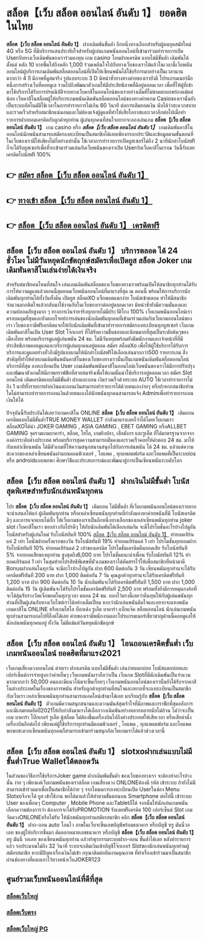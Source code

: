 # สล็อต【เว็บ สล็อต ออนไลน์ อันดับ 1】  ยอดฮิตในไทย

**สล็อต【เว็บ สล็อต ออนไลน์ อันดับ 1】** ฝากเดิมพันขั้นต่ำ  อีกหนึ่งทางเลือกสำหรับผู้คนยุคสมัยใหม่ 4G หรือ 5G ที่มีบริการแสนประทับใจสำหรับผู้เล่นเกมพนันออนไลน์ที่เข้ามาร่วมทำรายการเปิด Userกับทางเว็บเดิมพันของเราร่วมลงทุน เกม casino  โอนฝากเครดิต แบบไม่มีขั้นต่ำ เดิมพันได้ตั้งแต่ หลัก 10 บาทขึ้นไปถึงหลัก 1,000 ร่วมเพลินใจไปกับทางเว็บของเราได้แล้วในเวลานี้เว็บพนันออนไลน์ผู้บริการเกมเดิมพันสล็อตออนไลน์ที่เปิดให้เซียนพนันได้ใช้บริการมาอย่างเป็นเวลานานมากกว่า 4 ปี มีภาพที่ดูสมจริง รูปแบบระบบ 3 D
มิหนำซ้ำทางทางค่ายของเรายังมี โปรแกรมเมอร์มือหนึ่งการสร้างเว็บที่คอยดูเล  รวมไปถึงพัฒนาตัวเกมให้มีประสิทธิภาพที่ดีอยู่ตลอดเวลา เพื่อที่ให้ผู้ที่เข้ามาใช้บริการได้รับการปรนนิบัติจากทางเว็บคาสิโนออนไลน์ของเราอย่างเต็มที่ไม่ขาดตกบกพร่องแม้แต่น้อย เว็บคาสิโนสล็อตผู้ให้บริการเกมพนันเดิมพันสล็อตออนไลน์ของทางค่ายเกม Casioของเรานั้นยังเป็นระบบอัตโนมัติใช้เวลาในการทำรายการไม่เกิน 60 วินาที ต่อการเติมยอดเงิน นับได้ว่าสะดวกสบายและรวดเร็วสำหรับสมาชิกแน่นอนและไม่ต้องแจ้งผู้ดูแลที่ทำให้เสียโอกาสและเวลาอีกต่อไปเมื่อทำรายการฝากยอดเครดิตกับลูกค้าทุกท่าน
ผู้เล่นทุกคนที่สนใจอยากจะลองเล่นเกม **สล็อต【เว็บ สล็อต ออนไลน์ อันดับ 1】** เกม casino  หรือ ***สล็อต【เว็บ สล็อต ออนไลน์ อันดับ 1】*** เกมเดิมพันคาสิโนออนไลน์นักพนันสามารถสมัครลงทะเบียนเป็นสมาชิกได้เลยเพียงกรอกประวัติและข้อมูลตามขั้นตอนที่ในเว็บของเรามีให้เพียงไม่กี่อย่างเท่านั้น ใช้เวลาการทำรายการเปิดยูสเซอร์ไม่ถึง 2 นาทีนักล่าโบนัสฟรีก็จะได้รับยูสเซอร์เพื่อที่จะเข้ามาร่วมเล่นกับเว็บพนันของเราเปิด Userกับเว็บคาสิโนเราณ วันนี้รับเลยเครดิตโบนัสฟรี 100%

## 👉 [สมัคร สล็อต【เว็บ สล็อต ออนไลน์ อันดับ 1】](https://archa888.com/)
## 👉 [ทางเข้า สล็อต【เว็บ สล็อต ออนไลน์ อันดับ 1】](https://archa888.com/)
## 👉 [สล็อต【เว็บ สล็อต ออนไลน์ อันดับ 1】 เครดิตฟรี](https://archa888.com/)

## สล็อต【เว็บ สล็อต ออนไลน์ อันดับ 1】 บริการตลอด ได้ 24 ชั่วโมง ไม่มีวันหยุดนักขัตฤกษ์สมัครเพื่อเปิดยูส สล็อต Joker เกมเดิมพันคาสิโนเล่นง่ายได้เงินจริง

สำหรับสมาชิกคนไหนที่สนใจ เล่นเกมเดิมพันสล็อตของเว็บของทางเราพร้อมเปิดให้สมาชิกทุกท่านได้รับการให้ความดูแลแล้วตอนนี้สุดยอดเว็บพนันออนไลน์ที่มาแรงที่สุด ณ ตอนนี้ พร้อมให้การบริการนักเดิมพันทุกท่านได้ทั้งวันทั้งคืน เปิดยูส สล็อตXO แจ็กพอตแตกง่าย โบนัสเข้าตลอด ทำให้มีสมาชิกจำนวนมากติดใจแล้วกลับมาใช้งานกับในเว็บของเราต่ออยู่ตลอดเวลา มิหนำซ้ำยังมีความมั่นคงและความปลอดภัยสูงมาก ๆ ทางการเงินจ่ายจริงทุกบาทไม่มีประวัติโกง 100% เว็บเกมพนันออนไลน์เราครอบคลุมที่สุดและยังตอบโจทย์การเล่นของนักเดิมพันทุกคนที่เข้ามาร่วมเล่นกับเว็บเกมออนไลน์ของเรา
เว็บของเรามีฟรีเครดิตแจกให้กับนักเดิมพันที่เข้ามาทำรายการสมัครลงทะเบียนทุกยูสเซอร์ เว็บเกมเดิมพันคาสิโนเปิด User Slot โจ๊กเกอร์ ที่ได้รับความชื่นชอบและนิยมมากที่สุดเป็นระดับต้นๆของเมืองไทย พร้อมบริการดูแลผู้เล่นพนัน 24 ชม. ไม่มีวันหยุดพร้อมยังมีพนักงานและเจ้าหน้าที่ที่มีประสิทธิภาพคอยดูแลและบริการผู้เล่นทุกคนอยู่ตลอด สมัคร สล็อตXo เพื่อให้ผู้ใช้บริการได้รับการบริการและดูแลอย่างทั่วถึงมีรูปแบบเกมให้นักล่าโบนัสฟรีได้เลือกเล่นมากกว่า500 รายการเกม
สิ่งสำคัญที่ทำให้ค่ายเกมเดิมพันพนันคาสิโนของเว็บของทางเรานั้นเป็นเกมพนันเดิมพันสล็อตออนไลน์บริการดีที่สุด ลงทะเบียนเปิด User  เกมเดิมพันพนันคาสิโนออนไลน์เว็บพนันของเราได้มีการปรับปรุงและพัฒนาตัวเกมให้มีภาพกราฟฟิกที่สวยสมจริงเพื่อให้เกมนั้นน่าใช้บริการอยู่ตลอดเวลา สมัคร Slot ออนไลน์ เติมเครดิตแบบไม่มีขั้นต่ำ ฝากและถอน เงินรวดเร็วด้วยระบบ AUTO ใช้เวลาทำรายการไม่ถึง 1 นาทีทั้งรายการฝากเงินและถอนเงินสามารถทำรายการได้ด้วยตนเองง่ายๆ หรือถ้าหากสมาชิกท่านใดไม่สามารถทำรายการถอนเงินด้วยตนเองได้นักพนันทุกคนสามารถแจ้ง Adminเพื่อทำรายการถอนเงินให้ได้

ปัจจุบันนี้รับประกันได้เลยว่าเกมคาสิโน ONLINE **สล็อต【เว็บ สล็อต ออนไลน์ อันดับ 1】** เติมถอน เครดิตแบบไม่มีขั้นต่ำTRUE MONEY WALLET กำลังมาแรงเลยก็ว่าได้โดยเว็บเกมเรา สล็อตXOได้นำ JOKER GAMING , ASIA GAMING , EBET GAMING หรือALLBET GAMING จุดรวมเกมบาคาร่า, สล็อต, ไฮโล, เกมยิงปลา, เสือมังกร และรูเล็ต ที่ได้มาตรฐานจากจากองค์กรระดับต่างประเทศ พร้อมบริการสุดความสามารถมั่นคงและรวดเร็วคอยให้คำตอบ 24 ชม. มาให้กับเหล่าเซียนพนัน ได้มีตัวเกมที่ให้ความสนุกสนานสนุกไปกับการเล่นพนัน ได้ 24 ชม. แล้วแต่ความสะดวกของเหล่าเซียนพนันผ่านบนคอมพิวเตอร์ , ไอแพด , ทุกแพลตฟอร์ม และไอแพดที่เป็นระบบios หรือ androidแบบพกพา ศึกษาวิธีและประสบการณ์และพัฒนาสู่การเป็นเซียนพนันระบดับโลก

## สล็อต【เว็บ สล็อต ออนไลน์ อันดับ 1】 ฝากเงินไม่มีขั้นต่ำ โบนัสสุดพิเศษสำหรับนักเล่นพนันทุกคน

โปร **สล็อต【เว็บ สล็อต ออนไลน์ อันดับ 1】** เติมถอน ไม่มีขั้นต่ำ ที่เว็บเกมพนันออนไลน์ของเราอยากจะนำเสนอให้แก่  ผู้เดิมพันทุกท่าน หรือเหล่าเซียนพนันทุกท่านที่กำลังมองหาค่ายพนันที่มี โบนัสเครดิตดีๆ และการแจกแบบไม่กั๊ก ให้เว็บเกมของเราเป็นอีกหนึ่งทางเลือกของเหล่าเซียนพนันทุกท่าน joker slot เว็บคาสิโนเรา ขอกล่าวกับโปรดีๆ ให้กับนักเดิมพันได้เลือกเล่นกัน จะมีโปรโมชั่นอะไรบ้างไปดูกัน
โบนัสสำหรับผู้เล่นใหม่ รับโบนัสทันที 100% [สล็อต【เว็บ สล็อต ออนไลน์ อันดับ 1】](https://archa888.com/) ทำยอดเทิร์นแค่ 2 เท่า
โบนัสฝากครั้งแรกของวัน รับโบนัสทันที 19% ทำยอดเทิร์นแค่ 1 เท่า
โปรโมชั่นทุกยอดฝาก รับโบนัสทันที 10% ทำยอดเทิร์นแค่ 2 เท่าของเครดิต
โปรโมชั่นเครดิตคืนยอดเสีย รับโบนัสทันที 5% จากยอดเสียของทุกท่าน สูงสุดถึง6,000 บาท
โปรโมชั่นแนะนำเพื่อน รับโบนัสทันที 12% ทำยอดเทิร์นแค่ 1 เท่า
ในสุดท้ายโปรสิทธิพิเศษที่ตัวเกมของเราได้คัดสรรไว้ให้เพื่อสมาชิกที่หน้าตาดี Bonusฝากเล่นในทุกวัน จะมีอะไรบ้างไปดูกัน
ฝาก 600 ติดต่อกัน 3 วัน เซียนพนันทุกท่านจะได้รับเครดิตฟรีทันที 200 บาท
ฝาก 1,000 ติดต่อกัน 7 วัน คุณลูกค้าทุกท่านจะได้รับเครดิตฟรีทันที 1,200 บาท
ฝาก 900 ติดต่อกัน 10 วัน นักเดิมพันจะได้รับเครดิตฟรีทันที 1,500 บาท
ฝาก 1,000 ติดต่อกัน 15 วัน ผู้เดิมพันจะได้รับโปรโมชั่นเครดิตฟรีทันที 2,500 บาท
พร้อมทั้งยังมีการหมุนกงล้อที่จะได้ลุ้นรับรางวัลแจ็กพอตในทุกๆเวลา ตลอด 24 ชม. บอกไว้ตรงนี้เลยว่าคืนทุนให้กับผู้เล่นพนันทุกท่านที่เป็นผู้เล่นกับทางเว็บไซต์เราได้อย่างเต็มเปี่ยม หากว่านักเล่นพนันติดใจและอยากจะแทงพนัน เกมคาสิโน ONLINE หรือเกมไฮโล ป๊อกเด้ง รูเล็ต บาคาร่า แบ็กแจ๊ค สล็อตออนไลน์ นักเล่นเกมพนันทุกท่านสามารถกดไปที่ลิ้งค์ได้เลย ค่ายของเรามีพนักงานและโปรแกรมเมอร์เชี่ยวชาญด้านนี้คอยดูแลให้นักเล่นพนันทุกคนอยู่ ทั้งวัน ไม่มีแม้แต่วันหยุดนักขัตฤกษ์

## สล็อต【เว็บ สล็อต ออนไลน์ อันดับ 1】 โอนถอนเครดิตขั้นต่ำ  เว็บเกมพนันออนไลน์ ยอดฮิตที่มาแรง2021

เว็บเกมเสี่ยงดวงออนไลน์ ค่ายเรา ฝากเครดิต แบบไม่มีขั้นต่ำ เล่นง่ายแตกบ่อย โบนัสแตกบ่อยและเปอร์เซ็นต์การจ่ายสูงกว่าค่ายอื่นๆ เว็บเกมพนันเราถือว่าเป็น เว็บเกม Slotที่มีนักเดิมพันเป็นจำนวนมากมากกว่า 50,000 คนและมีแนวโน้มจะขึ้นเรื่อยๆ เว็บเกมพนันออนไลน์ของเรานั้นยังได้รับจากคาสิโนต่างประเทศในเรื่องของการพนัน สำหรับลูกค้าทุกท่านที่สนใจและอยากที่จะลงทะเบียนเป็นสมาชิกกับเว็บเรา เหล่าเซียนพนันทุกท่านสามารถแอดไลน์เข้ามาได้เลย
	มาเรียนรู้กับ **สล็อต【เว็บ สล็อต ออนไลน์ อันดับ 1】** ตัวเกมมีความสนุกสนานและความมันส์สุดเร้าใจที่มีภาพและกราฟิกที่สุดอลังการ และมีเกมยอดฮิตปี2021ให้กับกำลังมาแรงได้เลือกวางเดิมพันอย่างหลากหลายนับไม่ถ้วน  ไม่ว่าจะเป็นเกม บาคาร่า โป๊กเกอร์ รูเล็ต ตู้สล็อต ไม่ต้องขึ้นเครื่องบินไปถึงต่างประเทศให้เสียเวลา หรือเสียค่านั่งเครื่องบินอีกต่อไป เพียงแค่ผู้ใช้บริการทุกท่านมีคอมพิวเตอร์ , ไอแพด , ทุกแพลตฟอร์ม และไอแพดพกพาสะดวกเซียนพนันทุกคนก็สามารถเข้ามาร่วมสนุกกัลเว็บเกมเราได้แล้วช่วงเวลานี้

## สล็อต【เว็บ สล็อต ออนไลน์ อันดับ 1】 slotxoฝากเล่นแบบไม่มีขั้นต่ำTrue Walletได้ตลอดวัน

ในส่วนของวิธีการใช้บริการJoker game ฝากเดิมพันขั้นต่ำ ของเว็บของทางเรา จะต้องทำอะไรบ้างนั้น ง่าย ๆ เพียงแค่เว็บเกมพนันของเราสล็อต เกมเสี่ยงดวง ONLONEต้องมี รหัส เข้าระบบ ถ้ายังไม่มีสามารถเข้าร่วมมาเพื่อเป็นสมาชิกได้ง่าย ๆ จากโหมดการลงทะเบียนเปิด Userในช่อง Menu Slotxoจึงจะได้ ยูส เข้าใช้งาน พอได้มาแล้วให้ทำตามขั้นตอนบน Smartphone  ต่อไปนี้
เข้าระบบ User  ของเพื่อนๆ Computer , Mobile Phone และTabletก็ได้
จากนั้นให้นักเล่นเกมพนันเลือกความต้องการว่า ต้องการจะได้รับPROMOTION รับเลยฟรีเครดิต 100 เปอร์เซ็นต์  Slot เกมวัดดวงONLONEหรือไม่รับ
ให้นักพนันทุกท่านสมัครสมาชิก คลิก **สล็อต【เว็บ สล็อต ออนไลน์ อันดับ 1】** ฝาก-ถอน auto โอนไว ภาพในเว็บจะขึ้นเลขบัญชีพร้อมธนาคาร หรือบัญชี ทรู มันนี่วอเลท ของผู้ให้บริการขึ้นมา
คัดลอกหมายเลขธนาคาร หรือบัญชี **สล็อต【เว็บ สล็อต ออนไลน์ อันดับ 1】** ทรู มันนี่ วอเลท ของเซียนพนันทุกท่าน แล้วทำธุรกรรมระบบฝาก-ถอน ขั้นต่ำได้เลย
หลังทำรายการแล้ว รอประมาณไม่ถึง 32 วินาที ระบบจะเติมเงินเข้าบัญชีโจ๊กเกอร์ Slotของนักเล่นพนันทุกท่านผู้สมัครสมาชิก
หากมีปัญหาเรื่องเงินไม่เข้า กรุณาติดต่อทีมงานคุณภาพ ที่ทำเรื่องเข้าร่วมมาเป็นสมาชิกผ่านช่องทางที่แนบเอาไว้ทางหน้าเว็บJOKER123

## ศูนย์รวมเว็บพนันออนไลน์ที่ดีที่สุด

### [สล็อตเว็บใหญ่](https://archa888.com/)
### [สล็อตเว็บตรง](https://slot168boy.com/)
### [สล็อตเว็บใหญ่ PG](https://archa888.com/)
